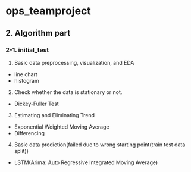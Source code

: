 # ops_teamproject

## 2. Algorithm part
### 2-1. initial_test
1. Basic data preprocessing, visualization, and EDA
  - line chart
  - histogram
2. Check whether the data is stationary or not.
  - Dickey-Fuller Test
3. Estimating and Eliminating Trend
  - Exponential Weighted Moving Average
  - Differencing
4. Basic data prediction(failed due to wrong starting point(train test data split))
- LSTM(Arima: Auto Regressive Integrated Moving Average)

